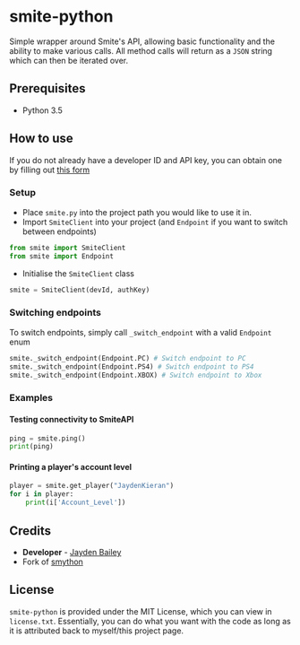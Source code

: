 # smite-python

Simple wrapper around Smite's API, allowing basic functionality and the ability to make various calls. All method calls will return as a `JSON` string which can then be iterated over.

## Prerequisites

+ Python 3.5

## How to use

If you do not already have a developer ID and API key, you can obtain one by filling out [this form](https://fs12.formsite.com/HiRez/form48/secure_index.html)

### Setup

- Place `smite.py` into the project path you would like to use it in.
- Import `SmiteClient` into your project (and `Endpoint` if you want to switch between endpoints)
```python
from smite import SmiteClient
from smite import Endpoint
```
- Initialise the `SmiteClient` class
```python
smite = SmiteClient(devId, authKey)
```

### Switching endpoints
To switch endpoints, simply call `_switch_endpoint` with a valid `Endpoint` enum

```python
smite._switch_endpoint(Endpoint.PC) # Switch endpoint to PC
smite._switch_endpoint(Endpoint.PS4) # Switch endpoint to PS4
smite._switch_endpoint(Endpoint.XBOX) # Switch endpoint to Xbox
```

### Examples
#### Testing connectivity to SmiteAPI
```python
ping = smite.ping()
print(ping)
```
#### Printing a player's account level
```python
player = smite.get_player("JaydenKieran")
for i in player:
    print(i['Account_Level'])
```

## Credits

+ **Developer** - [Jayden Bailey](http://twitter.com/jaydenkieran)
+ Fork of [smython](https://github.com/RichardJTorres/smython)

## License

`smite-python` is provided under the MIT License, which you can view in `license.txt`. Essentially, you can do what you want with the code as long as it is attributed back to myself/this project page.
